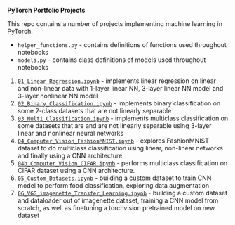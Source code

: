 **PyTorch Portfolio Projects**

This repo contains a number of projects implementing machine learning in PyTorch.

* `helper_functions.py` - contains definitions of functions used throughout notebooks
* `models.py` - contains class definitions of models used throughout notebooks
<p>  </p> 

1. [`01_Linear_Regression.ipynb`](https://github.com/chris-warner-II/pytorch_projects/blob/main/01_Linear_Regression.ipynb) - implements linear regression on linear and non-linear data with 1-layer linear NN, 3-layer linear NN model and 3-layer nonlinear NN model
2. [`02_Binary_Classification.ipynb`](https://github.com/chris-warner-II/pytorch_projects/blob/main/02_Binary_Classification.ipynb) - implements binary classification on some 2-class datasets that are not linearly separable
3. [`03_Multi_Classification.ipynb`](https://github.com/chris-warner-II/pytorch_projects/blob/main/03_Multi_Classification.ipynb) - implements multiclass classification on some datasets that are and are not linearly separable using 3-layer linear and nonlinear neural networks
4. [`04_Computer_Vision_FashionMNIST.ipynb`](https://github.com/chris-warner-II/pytorch_projects/blob/main/04_Computer_Vision_FashionMNIST.ipynb) - explores FashionMNIST dataset to do multiclass classification using linear, non-linear networks and finally using a CNN architecture
5. [`04b_Computer_Vision_CIFAR.ipynb`](https://github.com/chris-warner-II/pytorch_projects/blob/main/04b_Computer_Vision_CIFAR.ipynb) - performs multiclass classification on CIFAR dataset using a CNN architecture.
6. [`05_Custom_Datasets.ipynb`](https://github.com/chris-warner-II/pytorch_projects/blob/main/05_Custom_Datasets.ipynb) - building a custom dataset to train CNN model to perform food classification, exploring data augmentation
7. [`06_VGG_imagenette_Transfer_Learning.ipynb`](https://github.com/chris-warner-II/pytorch_projects/blob/main/06_VGG_imagenette_Transfer_Learning.ipynb) - building a custom dataset and dataloader out of imagenette dataset, training a CNN model from scratch, as well as finetuning a torchvision pretrained model on new dataset